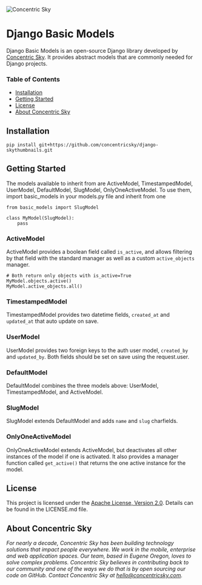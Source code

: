 ![Concentric Sky](http://concentricsky.com/media/uploads/images/csky_logo.jpg)

# Django Basic Models

Django Basic Models is an open-source Django library developed by [Concentric Sky](http://concentricsky.com/). It provides abstract models that are commonly needed for Django projects.


### Table of Contents
- [Installation](#installation)
- [Getting Started](#getting-started)
- [License](#license)
- [About Concentric Sky](#about-concentric-sky)


## Installation

    pip install git+https://github.com/concentricsky/django-skythumbnails.git


## Getting Started

The models available to inherit from are ActiveModel, TimestampedModel, UserModel, DefaultModel, SlugModel, OnlyOneActiveModel. To use them, import basic_models in your models.py file and inherit from one 

	from basic_models import SlugModel

	class MyModel(SlugModel):
		pass


### ActiveModel

ActiveModel provides a boolean field called `is_active`, and allows filtering by that field with the standard manager as well as a custom `active_objects` manager. 

```
# Both return only objects with is_active=True
MyModel.objects.active()
MyModel.active_objects.all()
```

### TimestampedModel

TimestampedModel provides two datetime fields, `created_at` and `updated_at` that auto update on save.

### UserModel

UserModel provides two foreign keys to the auth user model, `created_by` and `updated_by`. Both fields should be set on save using the request.user.

### DefaultModel

DefaultModel combines the three models above: UserModel, TimestampedModel, and ActiveModel.

### SlugModel

SlugModel extends DefaultModel and adds `name` and `slug` charfields.

### OnlyOneActiveModel

OnlyOneActiveModel extends ActiveModel, but deactivates all other instances of the model if one is activated. It also provides a manager function called `get_active()` that returns the one active instance for the model.



## License

This project is licensed under the [Apache License, Version 2.0](http://www.apache.org/licenses/LICENSE-2.0). Details can be found in the LICENSE.md file.


## About Concentric Sky

_For nearly a decade, Concentric Sky has been building technology solutions that impact people everywhere. We work in the mobile, enterprise and web application spaces. Our team, based in Eugene Oregon, loves to solve complex problems. Concentric Sky believes in contributing back to our community and one of the ways we do that is by open sourcing our code on GitHub. Contact Concentric Sky at hello@concentricsky.com._
